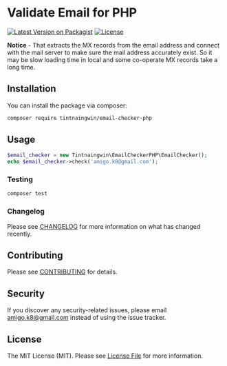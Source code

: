 # Validate Email for PHP

[![Latest Version on Packagist](https://img.shields.io/packagist/v/tintnaingwin/email-checker-php.svg?style=flat-square)](https://packagist.org/packages/tintnaingwin/email-checker-php)
[![License](http://img.shields.io/badge/license-MIT-brightgreen.svg?style=flat-square)](https://tldrlegal.com/license/mit-license)

**Notice** -  That extracts the MX records from the email address and connect with the mail server to make sure the mail address accurately exist. So it may be slow loading time in local and some co-operate MX records take a long time.

## Installation

You can install the package via composer:

```bash
composer require tintnaingwin/email-checker-php
```

## Usage

``` php
$email_checker = new Tintnaingwin\EmailCheckerPHP\EmailChecker();
echo $email_checker->check('amigo.k8@gmail.com');
```

### Testing

``` bash
composer test
```

### Changelog

Please see [CHANGELOG](CHANGELOG.md) for more information on what has changed recently.

## Contributing

Please see [CONTRIBUTING](CONTRIBUTING.md) for details.

## Security
If you discover any security-related issues, please email amigo.k8@gmail.com instead of using the issue tracker.

## License

The MIT License (MIT). Please see [License File](LICENSE.md) for more information.
